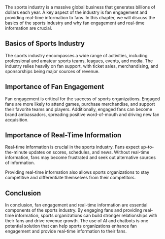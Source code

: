 
The sports industry is a massive global business that generates billions of dollars each year. A key aspect of the industry is fan engagement and providing real-time information to fans. In this chapter, we will discuss the basics of the sports industry and why fan engagement and real-time information are crucial.

Basics of Sports Industry
-------------------------

The sports industry encompasses a wide range of activities, including professional and amateur sports teams, leagues, events, and media. The industry relies heavily on fan support, with ticket sales, merchandising, and sponsorships being major sources of revenue.

Importance of Fan Engagement
----------------------------

Fan engagement is critical for the success of sports organizations. Engaged fans are more likely to attend games, purchase merchandise, and support their favorite teams and players. Additionally, engaged fans can become brand ambassadors, spreading positive word-of-mouth and driving new fan acquisition.

Importance of Real-Time Information
-----------------------------------

Real-time information is crucial in the sports industry. Fans expect up-to-the-minute updates on scores, schedules, and news. Without real-time information, fans may become frustrated and seek out alternative sources of information.

Providing real-time information also allows sports organizations to stay competitive and differentiate themselves from their competitors.

Conclusion
----------

In conclusion, fan engagement and real-time information are essential components of the sports industry. By engaging fans and providing real-time information, sports organizations can build stronger relationships with their fans and drive revenue growth. The use of AI and chatbots is one potential solution that can help sports organizations enhance fan engagement and provide real-time information to their fans.

